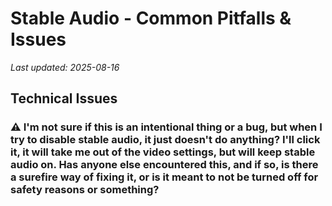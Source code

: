 # Stable Audio - Common Pitfalls & Issues

*Last updated: 2025-08-16*

## Technical Issues

### ⚠️ I'm not sure if this is an intentional thing or a bug, but when I try to disable stable audio, it just doesn't do anything? I'll click it, it will take me out of the video settings, but will keep stable audio on. Has anyone else encountered this, and if so, is there a surefire way of fixing it, or is it meant to not be turned off for safety reasons or something?

